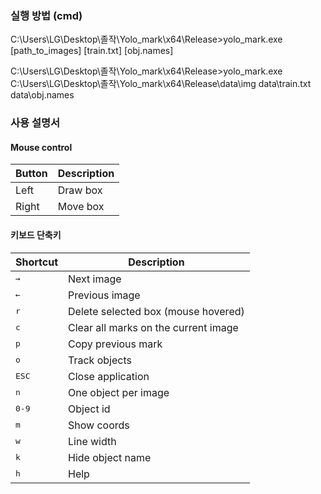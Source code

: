 ### 실행 방법 (cmd)
C:\Users\LG\Desktop\졸작\Yolo_mark\x64\Release>yolo_mark.exe [path_to_images] [train.txt] [obj.names]

C:\Users\LG\Desktop\졸작\Yolo_mark\x64\Release>yolo_mark.exe C:\Users\LG\Desktop\졸작\Yolo_mark\x64\Release\data\img data\train.txt data\obj.names

### 사용 설명서

#### Mouse control

Button | Description | 
--- | --- |
Left | Draw box
Right | Move box

#### 키보드 단축키

Shortcut | Description | 
--- | --- |
<kbd>→</kbd> | Next image |
<kbd>←</kbd> | Previous image |
<kbd>r</kbd> | Delete selected box (mouse hovered) |
<kbd>c</kbd> | Clear all marks on the current image |
<kbd>p</kbd> | Copy previous mark |
<kbd>o</kbd> | Track objects |
<kbd>ESC</kbd> | Close application |
<kbd>n</kbd> | One object per image |
<kbd>0-9</kbd> | Object id |
<kbd>m</kbd> | Show coords |
<kbd>w</kbd> | Line width |
<kbd>k</kbd> | Hide object name |
<kbd>h</kbd> | Help |
